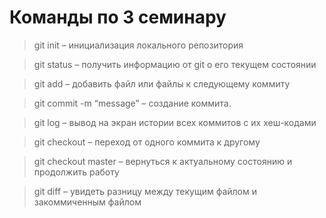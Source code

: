 # Команды по 3 семинару

> git init – инициализация локального репозитория

> git status – получить информацию от git о его текущем состоянии

> git add – добавить файл или файлы к следующему коммиту

> git commit -m “message” – создание коммита.

>git log – вывод на экран истории всех коммитов с их хеш-кодами

>git checkout – переход от одного коммита к другому

>git checkout master – вернуться к актуальному состоянию и продолжить работу

>git diff – увидеть разницу между текущим файлом и закоммиченным файлом